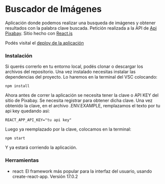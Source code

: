 # Buscador de Imágenes

Aplicación donde podemos realizar una busqueda de imágenes y obtener resultados con la palabra clave buscada. Petición realizada a la API de [Api Pixabay](https://pixabay.com/api/docs/). Sitio hecho con [React.js](https://es.reactjs.org/)

Podés visital el [deploy de la aplicación](https://zealous-hugle-840261.netlify.app/)

### Instalación

Si querés correrlo en tu entorno local, podés clonar o descargar los archivos del repositorio. Una vez instalado necesitas instalar las dependencias del proyecto. Lo haremos en la terminal del VSC colocando:

```
npm install
```

Ahora antes de correr la aplicación se necesita tener la clave o API KEY del sitio de Pixabay. Se necesita registrar para obtener dicha clave. Una vez obtenido la clave, en el archivo .ENV.EXAMPLE, remplazamos el texto por tu api key quedando así:

```
REACT_APP_API_KEY="tu api key"
```

Luego ya reemplazado por la clave, colocamos en la terminal:

```
npm start
```

Y ya estará corriendo la aplicación.

### Herramientas

 - react: El framework más popular para la interfaz del usuario, usando create-react-app. Versión 17.0.2


